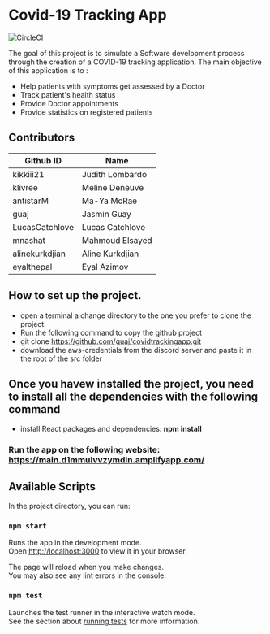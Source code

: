 # Covid-19 Tracking App
[![CircleCI](https://circleci.com/<VCS>/<ORG_NAME>/<PROJECT_NAME>.svg?style=svg&circle-token=<YOUR_STATUS_API_TOKEN>)](<LINK>)


The goal of this project is to simulate a Software development process through the creation of a COVID-19 tracking application. The main objective of this application is to :
* Help patients with symptoms get assessed by a Doctor
* Track patient's health status
* Provide Doctor appointments
* Provide statistics on registered patients

## Contributors
 **Github ID** |   **Name**     |
|-------------- |--------------- |
|kikkiii21      |Judith Lombardo |
|klivree     | Meline Deneuve      |
|antistarM   |Ma-Ya McRae |
|guaj |Jasmin Guay|
|LucasCatchlove| Lucas Catchlove|
|mnashat |Mahmoud Elsayed|
|alinekurkdjian |Aline Kurkdjian|
|eyalthepal |Eyal Azimov


## How to set up the project.
* open a terminal a change directory to the one you prefer to clone the project.
* Run the following command to copy the github project
* git clone https://github.com/guaj/covidtrackingapp.git
* download the aws-credentials from the discord server and paste it in the root of the src folder

## Once you havew installed the project, you need to install all the dependencies with the following command
* install React packages and dependencies: **npm install** 



### Run the app on the following website: https://main.d1mmulvvzymdin.amplifyapp.com/ 

## Available Scripts

In the project directory, you can run:

### `npm start`

Runs the app in the development mode.\
Open [http://localhost:3000](http://localhost:3000) to view it in your browser.

The page will reload when you make changes.\
You may also see any lint errors in the console.

### `npm test`

Launches the test runner in the interactive watch mode.\
See the section about [running tests](https://facebook.github.io/create-react-app/docs/running-tests) for more information.

